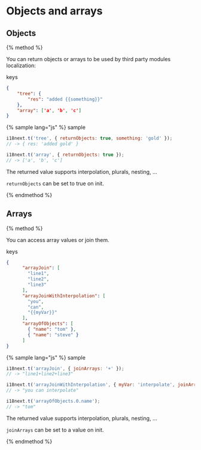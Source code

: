 <!-- toc -->
# Objects and arrays


## Objects
{% method %}


You can return objects or arrays to be used by third party modules localization:

keys

```json
{
    "tree": {
        "res": "added {{something}}"
    },
    "array": ['a', 'b', 'c']
}
```

{% sample lang="js" %}
sample

```js
i18next.t('tree', { returnObjects: true, something: 'gold' });
// -> { res: 'added gold' }

i18next.t('array', { returnObjects: true });
// -> ['a', 'b', 'c']

```

The returned value supports interpolation, plurals, nesting, ...

`returnObjects` can be set to true on init.

{% endmethod %}


## Arrays
{% method %}


You can access array values or join them.

keys

```json
{
      "arrayJoin": [
        "line1",
        "line2",
        "line3"
      ],
      "arrayJoinWithInterpolation": [
        "you",
        "can",
        "{{myVar}}"
      ],
      "arrayOfObjects": [
        { "name": "tom" },
        { "name": "steve" }
      ]
}
```

{% sample lang="js" %}
sample

```js
i18next.t('arrayJoin', { joinArrays: '+' });
// -> "line1+line2+line3"

i18next.t('arrayJoinWithInterpolation', { myVar: 'interpolate', joinArrays: ' ' });
// -> "you can interpolate"

i18next.t('arrayOfObjects.0.name');
// -> "tom"
```

The returned value supports interpolation, plurals, nesting, ...

`joinArrays` can be set to a value on init.

{% endmethod %}





